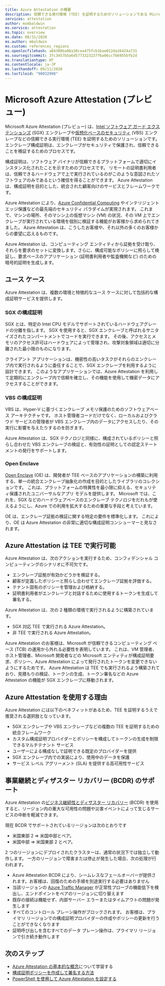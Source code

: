 ```yaml
---
title: Azure Attestation の概要
description: 信頼できる実行環境 (TEE) を証明するためのソリューションである Microsoft Azure Attestation の概要
services: attestation
author: msmbaldwin
ms.service: attestation
ms.topic: overview
ms.date: 08/31/2020
ms.author: mbaldwin
ms.custom: references_regions
ms.openlocfilehash: a84308ba06a38cea475fcb1bae022da16424a731
ms.sourcegitcommit: 3fc3457b5a6d5773323237f6a06ccfb6955bfb2d
ms.translationtype: HT
ms.contentlocale: ja-JP
ms.lasthandoff: 09/11/2020
ms.locfileid: "90032998"
---
```

# <a name="microsoft-azure-attestation-preview"></a>Microsoft Azure Attestation (プレビュー)

Microsoft Azure Attestation (プレビュー) は、[Intel ソフトウェア ガード エクステンションズ](https://www.intel.com/content/www/us/en/architecture-and-technology/software-guard-extensions.html) (SGX) エンクレーブや[仮想化ベースのセキュリティ](/windows-hardware/design/device-experiences/oem-vbs) (VBS) エンクレーブなどの信頼できる実行環境 (TEE) を証明するためのソリューションです。 エンクレーブ構成証明は、エンクレーブがセキュリティで保護され、信頼できることを検証するためのプロセスです。

構成証明は、ソフトウェア バイナリが信頼できるプラットフォームで適切にインスタンス化されたことを示すためのプロセスです。 リモートの証明書利用者は、信頼できるハードウェアで上で実行されているのがこのような意図されたソフトウェアのみであるという確信を得ることができます。 Azure Attestation は、構成証明を目的とした、統合された顧客向けのサービスとフレームワークです。

Azure Attestation により、[Azure Confidential Computing](../confidential-computing/overview.md) やインテリジェント エッジ保護などの最先端のセキュリティ パラダイムが実現されます。 これまで、マシンの場所、そのマシン上の仮想マシン (VM) の状況、その VM 上でエンクレーブが実行されている環境を個別に検証する機能がお客様から求められてきました。 Azure Attestation は、こうしたお客様や、それ以外の多くのお客様からの要望に応えるものです。

Azure Attestation は、コンピューティング エンティティから証拠を受け取り、それらを要求のセットに変換します。さらに、構成可能なポリシーに照らして検証し、要求ベースのアプリケーション (証明書利用者や監査機関など) のための暗号的証明を生成します。

## <a name="use-cases"></a>ユース ケース

Azure Attestation は、複数の環境と特徴的なユース ケースに対して包括的な構成証明サービスを提供します。

### <a name="sgx-attestation"></a>SGX の構成証明

SGX とは、特定の Intel CPU モデルでサポートされているハードウェアグレードの分離を指します。 SGX を使用すると、SGX エンクレーブと呼ばれるサニタイズされたコンパートメントでコードを実行できます。 その後、アクセスとメモリのアクセス許可はハードウェアによって管理され、攻撃対象領域は適切に分離された最小限のものになります。

クライアント アプリケーションは、機密性の高いタスクがそれらのエンクレーブ内で実行されるように委任することで、SGX エンクレーブを利用するように設計できます。 このようなアプリケーションでは、Azure Attestation を利用して定期的にエンクレーブ内で信頼を確立し、その機能を使用して機密データにアクセスすることができます。

### <a name="vbs-attestation"></a>VBS の構成証明

VBS は、Hyper-V に基づくエンクレーブ メモリ保護のためのソフトウェアベース アーキテクチャです。 ホスト管理者コードだけでなく、ローカルおよびクラウド サービスの管理者が VBS エンクレーブ内のデータにアクセスしたり、その実行に影響を与えたりするのを防ぎます。

Azure Attestation は、SGX テクノロジと同様に、構成されているポリシーと照らし合わせた VBS エンクレーブの検証と、有効性の証明としての認定ステートメントの発行をサポートします。

### <a name="open-enclave"></a>Open Enclave
[Open Enclave](https://openenclave.io/sdk/) (OE) は、開発者が TEE ベースのアプリケーションの構築に利用する、単一の統合エンクレーブ抽象化の作成を目的としたライブラリのコレクションです。 これは、プラットフォームの特異性を最小限に抑える、セキュリティ保護されたユニバーサルなアプリ モデルを提供します。 Microsoft では、これを、SGX などのハードウェアベースのエンクレーブ テクノロジをだれもが使えるようにし、Azure での利用を拡大するための重要な手段と考えています。

OE は、エンクレーブ証拠の検証に関する特定の要件を標準化します。 これにより、OE は Azure Attestation の非常に適切な構成証明コンシューマーと見なされます。

## <a name="azure-attestation-can-run-in-a-tee"></a>Azure Attestation は TEE で実行可能

Azure Attestation は、次のアクションを実行するため、コンフィデンシャル コンピューティングのシナリオに不可欠です。

- エンクレーブ証拠が有効かどうかを検証する。
- 顧客が定義したポリシーと照らし合わせてエンクレーブ証拠を評価する。
- テナント固有のポリシーを管理および格納する。
- 証明書利用者がエンクレーブと対話するために使用するトークンを生成して署名する。

Azure Attestation は、次の 2 種類の環境で実行されるように構築されています。
- SGX 対応 TEE で実行される Azure Attestation。
- 非 TEE で実行される Azure Attestation。

Azure Attestation のお客様は、Microsoft が信頼できるコンピューティング ベース (TCB) の運用から外れる必要性を表明しています。 これは、VM 管理者、ホスト管理者、Microsoft 開発者などの Microsoft エンティティが構成証明要求、ポリシー、Azure Attestation によって発行されたトークンを変更できないようにするためです。 Azure Attestation は TEE でも実行されるよう構築されており、見積もりの検証、トークンの生成、トークン署名などの Azure Attestation の機能が SGX エンクレーブに移動されます。

## <a name="why-use-azure-attestation"></a>Azure Attestation を使用する理由

Azure Attestation には以下のベネフィットがあるため、TEE を証明するうえで推奨される選択肢となっています。 

- SGX エンクレーブや VBS エンクレーブなどの複数の TEE を証明するための統合フレームワーク
- カスタム構成証明プロバイダーとポリシーを構成してトークンの生成を制限できるマルチテナント サービス
- ユーザーによる構成なしで証明できる既定のプロバイダーを提供
- SGX エンクレーブ内での実装により、使用中のデータを保護
- サービス レベル アグリーメント (SLA) を提供する高可用性サービス

## <a name="business-continuity-and-disaster-recovery-bcdr-support"></a>事業継続とディザスター リカバリー (BCDR) のサポート

Azure Attestation の[ビジネス継続性とディザスター リカバリー](/azure/best-practices-availability-paired-regions) (BCDR) を使用すると、リージョン内の重大な可用性の問題や災害イベントによって生じるサービスの中断を軽減できます。

現在 BCDR でサポートされているリージョンは次のとおりです
- 米国東部 2 => 米国中部とペア。
- 米国中部 => 米国東部 2 とペア。

2 つのリージョンにデプロイされたクラスターは、通常の状況下では独立して動作します。 一方のリージョンで障害または停止が発生した場合、次の処理が行われます。

- Azure Attestation BCDR により、シームレスなフェールオーバーが提供されます。お客様は、回復のための手順を別途実行する必要はありません
- 当該リージョンの [Azure Traffic Manager](../traffic-manager/index.yml) が正常性プローブの機能低下を検出し、エンドポイントをペアのリージョンに切り替えます
- 既存の接続は機能せず、内部サーバー エラーまたはタイムアウトの問題が発生します
- すべてのコントロール プレーン操作がブロックされます。 お客様は、プライマリ リージョンでの構成証明プロバイダーの作成やポリシーの更新を行うことができなくなります
- 証明呼び出しを含むすべてのデータ プレーン操作は、プライマリ リージョンで引き続き動作します

## <a name="next-steps"></a>次のステップ
- [Azure Attestation の基本的な概念](basic-concepts.md)について学習する
- [構成証明ポリシーを作成して署名する方法](author-sign-policy.md)
- [PowerShell を使用して Azure Attestation を設定する](quickstart-powershell.md)

